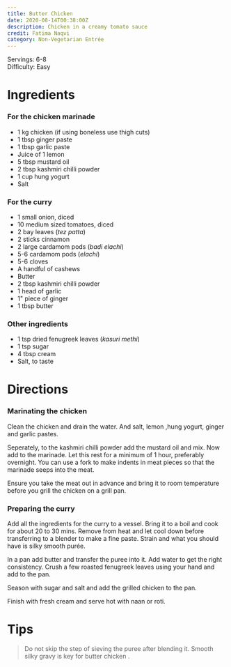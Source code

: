```yaml
---
title: Butter Chicken
date: 2020-08-14T00:38:00Z
description: Chicken in a creamy tomato sauce
credit: Fatima Naqvi
category: Non-Vegetarian Entrée
---
```


Servings: 6-8  
Difficulty: Easy

# Ingredients

### For the chicken marinade
* 1 kg chicken (if using boneless use thigh cuts)
* 1 tbsp ginger paste
* 1 tbsp garlic paste
* Juice of 1 lemon
* 5 tbsp mustard oil
* 2 tbsp kashmiri chilli powder
* 1 cup hung yogurt
* Salt

### For the curry
* 1 small onion, diced 
* 10 medium sized tomatoes, diced
* 2 bay leaves (_tez patta_)
* 2 sticks cinnamon
* 2 large cardamom pods (_badi elachi_)
* 5-6 cardamom pods (_elachi_)
* 5-6 cloves
* A handful of cashews
* Butter 
* 2 tbsp kashmiri chilli powder
* 1 head of garlic
* 1" piece of ginger
* 1 tbsp butter

### Other ingredients
* 1 tsp dried fenugreek leaves (_kasuri methi_)
* 1 tsp sugar
* 4 tbsp cream
* Salt, to taste 

# Directions

### Marinating the chicken
Clean the chicken and drain the water. And salt, lemon ,hung yogurt, ginger and garlic pastes.

Seperately, to the kashmiri chilli powder add the mustard oil and mix. Now add to the marinade. Let this rest for a minimum of 1 hour, preferably overnight. You can use a fork to make indents in meat pieces so that the marinade seeps into the meat.

Ensure you take the meat out in advance and bring it to room temperature before you grill the chicken on a grill pan.

### Preparing the curry

Add all the ingredients for the curry to a vessel. Bring it to a boil and cook for about 20 to 30 mins. Remove from heat and let cool down before transferring to a blender to make a fine paste. Strain and what you should have is silky smooth purée.

In a pan add butter and transfer the puree into it. Add water to get the right consistency. Crush a few roasted fenugreek leaves using your hand and add to the pan.

Season with sugar and salt and add the grilled chicken to the pan.

Finish with fresh cream and serve hot with naan or roti.

# Tips
> Do not skip the step of sieving the puree after blending it. Smooth silky gravy is key for butter chicken .
